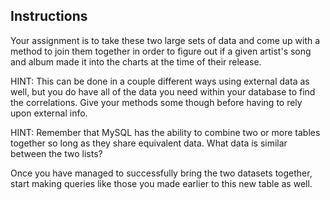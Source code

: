 ## Instructions

Your assignment is to take these two large sets of data and come up with a method to join them together in order to figure out if a given artist's song and album made it into the charts at the time of their release.

HINT: This can be done in a couple different ways using external data as well, but you do have all of the data you need within your database to find the correlations. Give your methods some though before having to rely upon external info.

HINT: Remember that MySQL has the ability to combine two or more tables together so long as they share equivalent data. What data is similar between the two lists?

Once you have managed to successfully bring the two datasets together, start making queries like those you made earlier to this new table as well.

